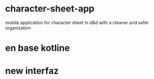 # character-sheet-app
 mobile application for character sheet in d&amp;d with a cleaner and safer organization
# en base kotline
# new interfaz